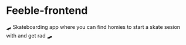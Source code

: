 # Feeble-frontend
🛹 Skateboarding app where you can find homies to start a skate sesion with  and get rad 🛹
